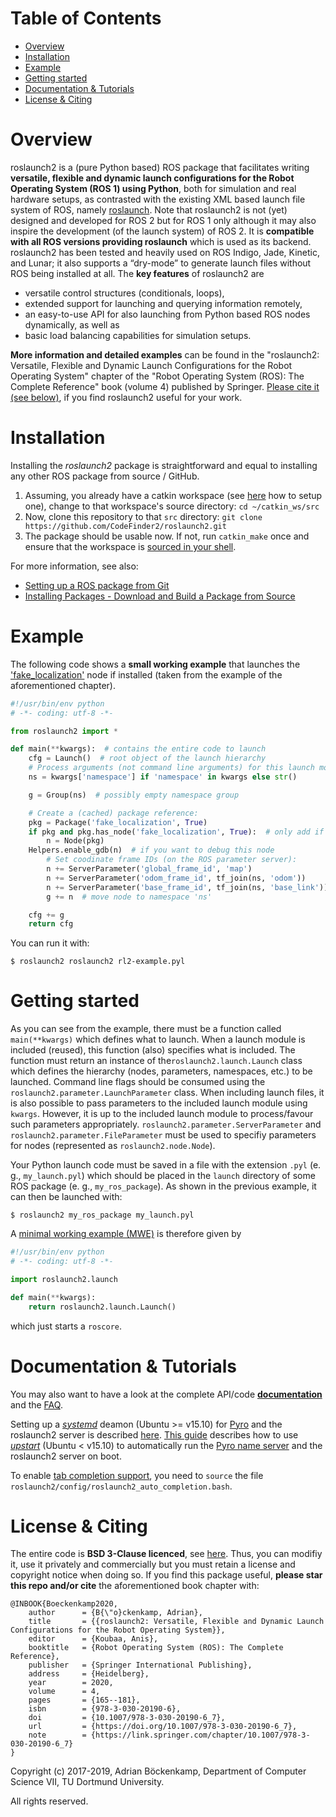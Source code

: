 # Table of Contents  
* [Overview](#overview)
* [Installation](#install)
* [Example](#example)
* [Getting started](#getting_started)
* [Documentation & Tutorials](#docs)
* [License & Citing](#cite)

# Overview <a name="overview"/>
roslaunch2 is a (pure Python based) ROS package that facilitates writing **versatile, flexible and dynamic launch configurations for the Robot Operating System (ROS 1) using Python**, both for simulation and real hardware setups, as contrasted with the existing XML based launch file system of ROS, namely [roslaunch](http://wiki.ros.org/roslaunch). Note that roslaunch2 is not (yet) designed and developed for ROS 2 but for ROS 1 only although it may also inspire the development (of the launch system) of ROS 2. It is **compatible with all ROS versions providing roslaunch** which is used as its backend. roslaunch2 has been tested and heavily used on ROS Indigo, Jade, Kinetic, and Lunar; it also supports a “dry-mode” to generate launch files without ROS being installed at all. The **key features** of roslaunch2 are
- versatile control structures (conditionals, loops),
- extended support for launching and querying information remotely,
- an easy-to-use API for also launching from Python based ROS nodes dynamically, as well as
- basic load balancing capabilities for simulation setups.

**More information and detailed examples** can be found in the "roslaunch2: Versatile, Flexible and Dynamic Launch Configurations for the Robot Operating System" chapter of the "Robot Operating System (ROS): The Complete Reference" book (volume 4) published by Springer. [Please cite it (see below)](#cite), if you find roslaunch2 useful for your work.

# Installation <a name="install"/>
Installing the *roslaunch2* package is straightforward and equal to installing any other ROS package from source / GitHub.
1. Assuming, you already have a catkin workspace (see [here](http://wiki.ros.org/catkin/Tutorials/create_a_workspace) how to setup one), change to that workspace's source directory: `cd ~/catkin_ws/src`
2. Now, clone this repository to that `src` directory: `git clone https://github.com/CodeFinder2/roslaunch2.git`
3. The package should be usable now. If not, run `catkin_make` once and ensure that the workspace is [sourced in your shell](http://wiki.ros.org/catkin/Tutorials/create_a_workspace).

For more information, see also:
- [Setting up a ROS package from Git](https://wiki.nps.edu/display/RC/Setting+up+a+ROS+package+from+Git)
- [Installing Packages - Download and Build a Package from Source](https://ros-industrial.github.io/industrial_training/_source/session1/Installing-Existing-Packages.html#download-and-build-a-package-from-source)

# Example <a name="example"/>
The following code shows a **small working example** that launches the ['fake_localization'](http://wiki.ros.org/fake_localization) node if installed (taken from the example of the aforementioned chapter).
```Python
#!/usr/bin/env python
# -*- coding: utf-8 -*-

from roslaunch2 import *

def main(**kwargs):  # contains the entire code to launch
    cfg = Launch()  # root object of the launch hierarchy
    # Process arguments (not command line arguments) for this launch module:
    ns = kwargs['namespace'] if 'namespace' in kwargs else str()

    g = Group(ns)  # possibly empty namespace group

    # Create a (cached) package reference:
    pkg = Package('fake_localization', True)
    if pkg and pkg.has_node('fake_localization', True):  # only add if it exists
        n = Node(pkg)
	Helpers.enable_gdb(n)  # if you want to debug this node
        # Set coodinate frame IDs (on the ROS parameter server):
        n += ServerParameter('global_frame_id', 'map')
        n += ServerParameter('odom_frame_id', tf_join(ns, 'odom'))
        n += ServerParameter('base_frame_id', tf_join(ns, 'base_link'))
        g += n  # move node to namespace 'ns'

    cfg += g
    return cfg
```
You can run it with:
```shell
$ roslaunch2 roslaunch2 rl2-example.pyl
```

# Getting started <a name="getting_started"/>
As you can see from the example, there must be a function called `main(**kwargs)` which defines what to launch. When a launch module is included (reused), this function (also) specifies what is included. The function must return an instance of  the`roslaunch2.launch.Launch` class which defines the hierarchy (nodes, parameters, namespaces, etc.) to be launched. Command line flags should be consumed using the `roslaunch2.parameter.LaunchParameter` class. When including launch files, it is also possible to pass parameters to the included launch module using `kwargs`. However, it is up to the included launch module to process/favour such parameters appropriately. `roslaunch2.parameter.ServerParameter` and `roslaunch2.parameter.FileParameter` must be used to specifiy parameters for nodes (represented as `roslaunch2.node.Node`).

Your Python launch code must be saved in a file with the extension `.pyl` (e. g., `my_launch.pyl`) which should be placed in the `launch` directory of some ROS package (e. g., `my_ros_package`). As shown in the previous example, it can then be launched with:
```shell
$ roslaunch2 my_ros_package my_launch.pyl
```

A [minimal working example (MWE)](https://en.wikipedia.org/wiki/Minimal_working_example) is therefore given by
```Python
#!/usr/bin/env python
# -*- coding: utf-8 -*-

import roslaunch2.launch

def main(**kwargs):
    return roslaunch2.launch.Launch()
```
which just starts a `roscore`.

# Documentation & Tutorials <a name="docs"/>
You may also want to have a look at the complete API/code [**documentation**](https://codefinder2.github.io/roslaunch2/roslaunch2.html) and the [FAQ](https://github.com/CodeFinder2/roslaunch2/blob/master/doc/faq.md).

Setting up a [*systemd*](https://wiki.ubuntu.com/systemd) deamon (Ubuntu >= v15.10) for [Pyro](https://pythonhosted.org/Pyro4/) and the roslaunch2 server is described [here](https://github.com/CodeFinder2/roslaunch2/blob/master/config/systemd/README.md). [This guide](https://github.com/CodeFinder2/roslaunch2/blob/master/config/upstart/README.md) describes how to use [*upstart*](http://upstart.ubuntu.com/wiki/) (Ubuntu < v15.10) to automatically run the [Pyro name server](https://pythonhosted.org/Pyro4/nameserver.html) and the roslaunch2 server on boot.

To enable [tab completion support](https://en.wikipedia.org/wiki/Command-line_completion), you need to `source` the file `roslaunch2/config/roslaunch2_auto_completion.bash`.

# License & Citing <a name="cite"/>
The entire code is **BSD 3-Clause licenced**, see [here](https://github.com/CodeFinder2/roslaunch2/blob/master/LICENSE). Thus, you can modifiy it, use it privately and commercially but you must retain a license and copyright notice when doing so. If you find this package useful, **please star this repo and/or cite** the aforementioned book chapter with:
```
@INBOOK{Boeckenkamp2020,
	author      = {B{\"o}ckenkamp, Adrian},
	title       = {{roslaunch2: Versatile, Flexible and Dynamic Launch Configurations for the Robot Operating System}},
	editor      = {Koubaa, Anis},
	booktitle   = {Robot Operating System (ROS): The Complete Reference},
	publisher   = {Springer International Publishing},
	address     = {Heidelberg},
	year        = 2020,
	volume      = 4,
	pages       = {165--181},
	isbn        = {978-3-030-20190-6},
	doi         = {10.1007/978-3-030-20190-6_7},
	url         = {https://doi.org/10.1007/978-3-030-20190-6_7},
	note        = {https://link.springer.com/chapter/10.1007/978-3-030-20190-6_7}
}
```

Copyright (c) 2017-2019, Adrian Böckenkamp, Department of Computer Science VII, TU Dortmund University.

All rights reserved.
